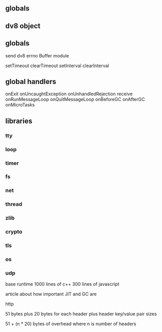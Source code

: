 ## globals

## dv8 object

## globals

send
dv8
errno
Buffer
module

setTimeout
clearTimeout
setInterval
clearInterval

## global handlers
onExit
onUncaughtException
onUnhandledRejection
receive
onRunMessageLoop
onQuitMessageLoop
onBeforeGC
onAfterGC
onMicroTasks

## libraries

### tty
### loop
### timer
### fs
### net
### thread
### zlib
### crypto
### tls
### os
### udp

base runtime
1000 lines of c++
300 lines of javascript

article about how important JIT and GC are


http

51 bytes
plus 20 bytes for each header
plus header key/value pair sizes

51 + (n * 20) bytes of overhead where n is number of headers
